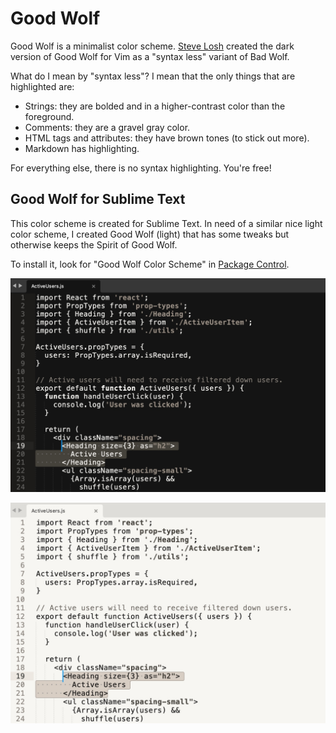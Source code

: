 # Good Wolf

Good Wolf is a minimalist color scheme. [Steve Losh](https://stevelosh.com/projects/badwolf/) created the dark version of Good Wolf for Vim as a "syntax less" variant of Bad Wolf.

What do I mean by "syntax less"? I mean that the only things that are highlighted are:

- Strings: they are bolded and in a higher-contrast color than the foreground.
- Comments: they are a gravel gray color.
- HTML tags and attributes: they have brown tones (to stick out more).
- Markdown has highlighting.

For everything else, there is no syntax highlighting. You're free!

## Good Wolf for Sublime Text

This color scheme is created for Sublime Text. In need of a similar nice light color scheme, I created Good Wolf (light) that has some tweaks but otherwise keeps the Spirit of Good Wolf.

To install it, look for "Good Wolf Color Scheme" in [Package Control](https://packagecontrol.io/packages/Good%20Wolf%20Color%20Scheme).

![](https://raw.githubusercontent.com/ryanolsonx/sublimetext-goodwolf-theme/master/goodwolf-dark.jpg)

![](https://raw.githubusercontent.com/ryanolsonx/sublimetext-goodwolf-theme/master/goodwolf-light.jpg)
